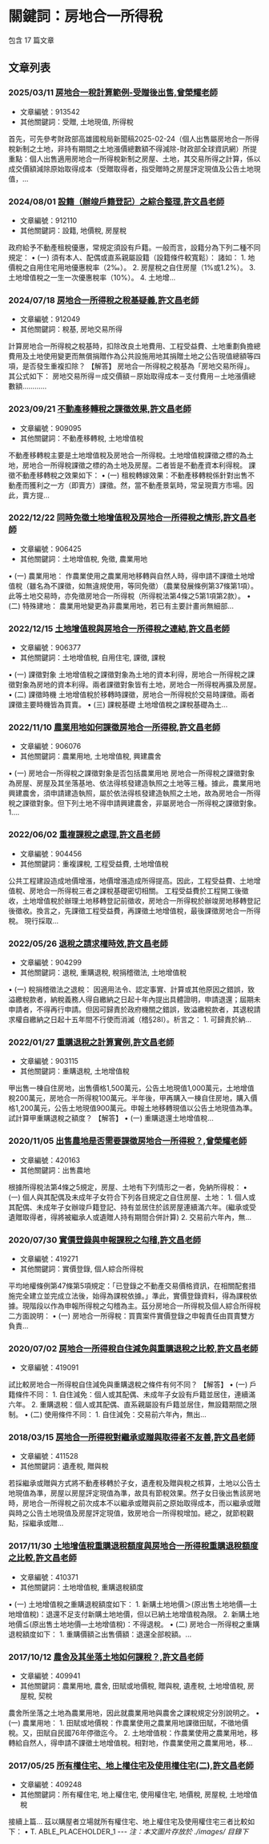 # 關鍵詞：房地合一所得稅

包含 17 篇文章

## 文章列表

### 2025/03/11 [房地合一稅計算範例-受贈後出售,曾榮耀老師](../../articles/913542_%E6%88%BF%E5%9C%B0%E5%90%88%E4%B8%80%E7%A8%85%E8%A8%88%E7%AE%97%E7%AF%84%E4%BE%8B-%E5%8F%97%E8%B4%88%E5%BE%8C%E5%87%BA%E5%94%AE%2C%E6%9B%BE%E6%A6%AE%E8%80%80%E8%80%81%E5%B8%AB.md)
- 文章編號：913542
- 其他關鍵詞：受贈, 土地現值, 所得稅

首先，可先參考財政部高雄國稅局新聞稿2025-02-24（個人出售屬房地合一所得稅新制之土地，非持有期間之土地漲價總數額不得減除-財政部全球資訊網）所提重點：個人出售適用房地合一所得稅新制之房屋、土地，其交易所得之計算，係以成交價額減除原始取得成本（受贈取得者，指受贈時之房屋評定現值及公告土地現值，...

### 2024/08/01 [設籍（辦竣戶籍登記）之綜合整理,許文昌老師](../../articles/912110_%E8%A8%AD%E7%B1%8D%EF%BC%88%E8%BE%A6%E7%AB%A3%E6%88%B6%E7%B1%8D%E7%99%BB%E8%A8%98%EF%BC%89%E4%B9%8B%E7%B6%9C%E5%90%88%E6%95%B4%E7%90%86%2C%E8%A8%B1%E6%96%87%E6%98%8C%E8%80%81%E5%B8%AB.md)
- 文章編號：912110
- 其他關鍵詞：設籍, 地價稅, 房屋稅

政府給予不動產租稅優惠，常規定須設有戶籍。一般而言，設籍分為下列二種不同規定： • (一) 須有本人、配偶或直系親屬設籍（設籍條件較寬鬆）： 諸如： 1. 地價稅之自用住宅用地優惠稅率（2‰）。 2. 房屋稅之自住房屋（1%或1.2%）。 3. 土地增值稅之一生一次優惠稅率（10%）。 4. 土地增...

### 2024/07/18 [房地合一所得稅之稅基疑義,許文昌老師](../../articles/912049_%E6%88%BF%E5%9C%B0%E5%90%88%E4%B8%80%E6%89%80%E5%BE%97%E7%A8%85%E4%B9%8B%E7%A8%85%E5%9F%BA%E7%96%91%E7%BE%A9%2C%E8%A8%B1%E6%96%87%E6%98%8C%E8%80%81%E5%B8%AB.md)
- 文章編號：912049
- 其他關鍵詞：稅基, 房地交易所得

計算房地合一所得稅之稅基時，扣除改良土地費用、工程受益費、土地重劃負擔總費用及土地使用變更而無償捐贈作為公共設施用地其捐贈土地之公告現值總額等四項，是否發生重複扣除？ 【解答】 房地合一所得稅之稅基為「房地交易所得」。其公式如下： 房地交易所得＝成交價額－原始取得成本－支付費用－土地漲價總數額………...

### 2023/09/21 [不動產移轉稅之課徵效果,許文昌老師](../../articles/909095_%E4%B8%8D%E5%8B%95%E7%94%A2%E7%A7%BB%E8%BD%89%E7%A8%85%E4%B9%8B%E8%AA%B2%E5%BE%B5%E6%95%88%E6%9E%9C%2C%E8%A8%B1%E6%96%87%E6%98%8C%E8%80%81%E5%B8%AB.md)
- 文章編號：909095
- 其他關鍵詞：不動產移轉稅, 土地增值稅

不動產移轉稅主要是土地增值稅及房地合一所得稅。土地增值稅課徵之標的為土地，房地合一所得稅課徵之標的為土地及房屋。二者皆是不動產資本利得稅。 課徵不動產移轉稅之效果如下： • (一) 租稅轉嫁效果：不動產移轉稅係針對出售不動產而獲利之一方（即賣方）課徵。然，當不動產景氣時，常呈現賣方市場。因此，賣方提...

### 2022/12/22 [同時免徵土地增值稅及房地合一所得稅之情形,許文昌老師](../../articles/906425_%E5%90%8C%E6%99%82%E5%85%8D%E5%BE%B5%E5%9C%9F%E5%9C%B0%E5%A2%9E%E5%80%BC%E7%A8%85%E5%8F%8A%E6%88%BF%E5%9C%B0%E5%90%88%E4%B8%80%E6%89%80%E5%BE%97%E7%A8%85%E4%B9%8B%E6%83%85%E5%BD%A2%2C%E8%A8%B1%E6%96%87%E6%98%8C%E8%80%81%E5%B8%AB.md)
- 文章編號：906425
- 其他關鍵詞：土地增值稅, 免徵, 農業用地

• (一) 農業用地： 作農業使用之農業用地移轉與自然人時，得申請不課徵土地增值稅（雖名為不課徵，如無違規使用，等同免徵）（農業發展條例第37條第1項）。此等土地交易時，亦免徵房地合一所得稅（所得稅法第4條之5第1項第2款）。 • (二) 特殊建地： 農業用地變更為非農業用地，若已有主要計畫尚無細部...

### 2022/12/15 [土地增值稅與房地合一所得稅之連結,許文昌老師](../../articles/906377_%E5%9C%9F%E5%9C%B0%E5%A2%9E%E5%80%BC%E7%A8%85%E8%88%87%E6%88%BF%E5%9C%B0%E5%90%88%E4%B8%80%E6%89%80%E5%BE%97%E7%A8%85%E4%B9%8B%E9%80%A3%E7%B5%90%2C%E8%A8%B1%E6%96%87%E6%98%8C%E8%80%81%E5%B8%AB.md)
- 文章編號：906377
- 其他關鍵詞：土地增值稅, 自用住宅, 課徵, 課稅

• (一) 課徵對象 土地增值稅之課徵對象為土地的資本利得，房地合一所得稅之課徵對象為房地的資本利得。兩者課徵對象皆有土地，房地合一所得稅再擴及房屋。 • (二) 課徵時機 土地增值稅於移轉時課徵，房地合一所得稅於交易時課徵。兩者課徵主要時機皆為買賣。 • (三) 課稅基礎 土地增值稅之課稅基礎為土...

### 2022/11/10 [農業用地如何課徵房地合一所得稅,許文昌老師](../../articles/906076_%E8%BE%B2%E6%A5%AD%E7%94%A8%E5%9C%B0%E5%A6%82%E4%BD%95%E8%AA%B2%E5%BE%B5%E6%88%BF%E5%9C%B0%E5%90%88%E4%B8%80%E6%89%80%E5%BE%97%E7%A8%85%2C%E8%A8%B1%E6%96%87%E6%98%8C%E8%80%81%E5%B8%AB.md)
- 文章編號：906076
- 其他關鍵詞：農業用地, 土地增值稅, 興建農舍

• (一) 房地合一所得稅之課徵對象是否包括農業用地 房地合一所得稅之課徵對象為房屋、房屋及其坐落基地、依法得核發建造執照之土地等三種。據此，農業用地興建農舍，須申請建造執照，屬於依法得核發建造執照之土地，故為房地合一所得稅之課徵對象。但下列土地不得申請興建農舍，非屬房地合一所得稅之課徵對象。 1....

### 2022/06/02 [重複課稅之處理,許文昌老師](../../articles/904456_%E9%87%8D%E8%A4%87%E8%AA%B2%E7%A8%85%E4%B9%8B%E8%99%95%E7%90%86%2C%E8%A8%B1%E6%96%87%E6%98%8C%E8%80%81%E5%B8%AB.md)
- 文章編號：904456
- 其他關鍵詞：重複課稅, 工程受益費, 土地增值稅

公共工程建設造成地價增漲，地價增漲造成所得提高。因此，工程受益費、土地增值稅、房地合一所得稅三者之課稅基礎密切相關。 工程受益費於工程開工後徵收，土地增值稅於辦理土地移轉登記前徵收，房地合一所得稅於辦竣房地移轉登記後徵收。換言之，先課徵工程受益費，再課徵土地增值稅，最後課徵房地合一所得稅。 現行採取...

### 2022/05/26 [退稅之請求權時效,許文昌老師](../../articles/904299_%E9%80%80%E7%A8%85%E4%B9%8B%E8%AB%8B%E6%B1%82%E6%AC%8A%E6%99%82%E6%95%88%2C%E8%A8%B1%E6%96%87%E6%98%8C%E8%80%81%E5%B8%AB.md)
- 文章編號：904299
- 其他關鍵詞：退稅, 重購退稅, 稅捐稽徵法, 土地增值稅

• (一) 稅捐稽徵法之退稅： 因適用法令、認定事實、計算或其他原因之錯誤，致溢繳稅款者，納稅義務人得自繳納之日起十年內提出具體證明，申請退還；屆期未申請者，不得再行申請。但因可歸責於政府機關之錯誤，致溢繳稅款者，其退稅請求權自繳納之日起十五年間不行使而消滅（稽§28Ⅰ）。析言之： 1. 可歸責於納...

### 2022/01/27 [重購退稅之計算實例,許文昌老師](../../articles/903115_%E9%87%8D%E8%B3%BC%E9%80%80%E7%A8%85%E4%B9%8B%E8%A8%88%E7%AE%97%E5%AF%A6%E4%BE%8B%2C%E8%A8%B1%E6%96%87%E6%98%8C%E8%80%81%E5%B8%AB.md)
- 文章編號：903115
- 其他關鍵詞：重購退稅, 土地增值稅

甲出售一棟自住房地，出售價格1,500萬元，公告土地現值1,000萬元，土地增值稅200萬元，房地合一所得稅100萬元。半年後，甲再購入一棟自住房地，購入價格1,200萬元，公告土地現值900萬元。申報土地移轉現值以公告土地現值為準。試計算甲重購退稅之額度？ 【解答】 • (一) 重購退還土地增值稅...

### 2020/11/05 [出售農地是否需要課徵房地合一所得稅？,曾榮耀老師](../../articles/420163_%E5%87%BA%E5%94%AE%E8%BE%B2%E5%9C%B0%E6%98%AF%E5%90%A6%E9%9C%80%E8%A6%81%E8%AA%B2%E5%BE%B5%E6%88%BF%E5%9C%B0%E5%90%88%E4%B8%80%E6%89%80%E5%BE%97%E7%A8%85%EF%BC%9F%2C%E6%9B%BE%E6%A6%AE%E8%80%80%E8%80%81%E5%B8%AB.md)
- 文章編號：420163
- 其他關鍵詞：出售農地

根據所得稅法第4條之5規定，房屋、土地有下列情形之一者，免納所得稅： • (一) 個人與其配偶及未成年子女符合下列各目規定之自住房屋、土地： 1. 個人或其配偶、未成年子女辦竣戶籍登記、持有並居住於該房屋連續滿六年。(繼承或受遺贈取得者，得將被繼承人或遺贈人持有期間合併計算) 2. 交易前六年內，無...

### 2020/07/30 [實價登錄與申報課稅之勾稽,許文昌老師](../../articles/419271_%E5%AF%A6%E5%83%B9%E7%99%BB%E9%8C%84%E8%88%87%E7%94%B3%E5%A0%B1%E8%AA%B2%E7%A8%85%E4%B9%8B%E5%8B%BE%E7%A8%BD%2C%E8%A8%B1%E6%96%87%E6%98%8C%E8%80%81%E5%B8%AB.md)
- 文章編號：419271
- 其他關鍵詞：實價登錄, 個人綜合所得稅

平均地權條例第47條第5項規定：「已登錄之不動產交易價格資訊，在相關配套措施完全建立並完成立法後，始得為課稅依據。」準此，實價登錄資料，得為課稅依據。現階段以作為申報所得稅之勾稽為主。茲分房地合一所得稅及個人綜合所得稅二方面說明： • (一) 房地合一所得稅：買賣案件實價登錄之申報責任由買賣雙方負責...

### 2020/07/02 [房地合一所得稅自住減免與重購退稅之比較,許文昌老師](../../articles/419091_%E6%88%BF%E5%9C%B0%E5%90%88%E4%B8%80%E6%89%80%E5%BE%97%E7%A8%85%E8%87%AA%E4%BD%8F%E6%B8%9B%E5%85%8D%E8%88%87%E9%87%8D%E8%B3%BC%E9%80%80%E7%A8%85%E4%B9%8B%E6%AF%94%E8%BC%83%2C%E8%A8%B1%E6%96%87%E6%98%8C%E8%80%81%E5%B8%AB.md)
- 文章編號：419091

試比較房地合一所得稅自住減免與重購退稅之條件有何不同？ 【解答】 • (一) 戶籍條件不同： 1. 自住減免：個人或其配偶、未成年子女設有戶籍並居住，連續滿六年。 2. 重購退稅：個人或其配偶、直系親屬設有戶籍並居住，無設籍期間之限制。 • (二) 使用條件不同： 1. 自住減免：交易前六年內，無出...

### 2018/03/15 [房地合一所得稅對繼承或贈與取得者不友善,許文昌老師](../../articles/411528_%E6%88%BF%E5%9C%B0%E5%90%88%E4%B8%80%E6%89%80%E5%BE%97%E7%A8%85%E5%B0%8D%E7%B9%BC%E6%89%BF%E6%88%96%E8%B4%88%E8%88%87%E5%8F%96%E5%BE%97%E8%80%85%E4%B8%8D%E5%8F%8B%E5%96%84%2C%E8%A8%B1%E6%96%87%E6%98%8C%E8%80%81%E5%B8%AB.md)
- 文章編號：411528
- 其他關鍵詞：遺產稅, 贈與稅

若採繼承或贈與方式將不動產移轉於子女，遺產稅及贈與稅之核算，土地以公告土地現值為準，房屋以房屋評定現值為準，故具有節稅效果。然子女日後出售該房地時，房地合一所得稅之前次成本不以繼承或贈與前之原始取得成本，而以繼承或贈與時之公告土地現值及房屋評定現值，致房地合一所得稅增加。總之，就節稅觀點，採繼承或贈...

### 2017/11/30 [土地增值稅重購退稅額度與房地合一所得稅重購退稅額度之比較,許文昌老師](../../articles/410371_%E5%9C%9F%E5%9C%B0%E5%A2%9E%E5%80%BC%E7%A8%85%E9%87%8D%E8%B3%BC%E9%80%80%E7%A8%85%E9%A1%8D%E5%BA%A6%E8%88%87%E6%88%BF%E5%9C%B0%E5%90%88%E4%B8%80%E6%89%80%E5%BE%97%E7%A8%85%E9%87%8D%E8%B3%BC%E9%80%80%E7%A8%85%E9%A1%8D%E5%BA%A6%E4%B9%8B%E6%AF%94%E8%BC%83%2C%E8%A8%B1%E6%96%87%E6%98%8C%E8%80%81%E5%B8%AB.md)
- 文章編號：410371
- 其他關鍵詞：土地增值稅, 重購退稅額度

• (一) 土地增值稅之重購退稅額度如下： 1. 新購土地地價＞(原出售土地地價—土地增值稅)：退還不足支付新購土地地價，但以已納土地增值稅為限。 2. 新購土地地價≦(原出售土地地價—土地增值稅)：不得退稅。 • (二) 房地合一所得稅之重購退稅額度如下： 1. 重購價額≧出售價額：退還全部稅額。...

### 2017/10/12 [農舍及其坐落土地如何課稅？,許文昌老師](../../articles/409941_%E8%BE%B2%E8%88%8D%E5%8F%8A%E5%85%B6%E5%9D%90%E8%90%BD%E5%9C%9F%E5%9C%B0%E5%A6%82%E4%BD%95%E8%AA%B2%E7%A8%85%EF%BC%9F%2C%E8%A8%B1%E6%96%87%E6%98%8C%E8%80%81%E5%B8%AB.md)
- 文章編號：409941
- 其他關鍵詞：農業用地, 農舍, 田賦或地價稅, 贈與稅, 遺產稅, 土地增值稅, 房屋稅, 契稅

農舍所坐落之土地為農業用地，因此就農業用地與農舍之課稅規定分別說明之。 • (一) 農業用地： 1. 田賦或地價稅：作農業使用之農業用地課徵田賦，不徵地價稅。又，田賦自民國76年停徵迄今。 2. 土地增值稅：作農業使用之農業用地，移轉給自然人，得申請不課徵土地增值稅。相對地，作農業使用之農業用地，移...

### 2017/05/25 [所有權住宅、地上權住宅及使用權住宅(二),許文昌老師](../../articles/409248_%E6%89%80%E6%9C%89%E6%AC%8A%E4%BD%8F%E5%AE%85%E3%80%81%E5%9C%B0%E4%B8%8A%E6%AC%8A%E4%BD%8F%E5%AE%85%E5%8F%8A%E4%BD%BF%E7%94%A8%E6%AC%8A%E4%BD%8F%E5%AE%85%28%E4%BA%8C%29%2C%E8%A8%B1%E6%96%87%E6%98%8C%E8%80%81%E5%B8%AB.md)
- 文章編號：409248
- 其他關鍵詞：所有權住宅, 地上權住宅, 使用權住宅, 地價稅, 房屋稅, 土地增值稅

接續上篇... 茲以購屋者立場就所有權住宅、地上權住宅及使用權住宅三者比較如下： • T. ABLE_PLACEHOLDER_1 --- *注：本文圖片存放於 ./images/ 目錄下*
